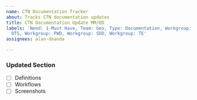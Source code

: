 ```yaml
---
name: CTN Documentation Tracker
about: Tracks CTN documentation updates
title: CTN Documentation Update MM/DD
labels: 'Need: 1-Must Have, Team: Geo, Type: Documentation, Workgroup: ATSD, Workgroup:
  DTS, Workgroup: PWD, Workgroup: SDD, Workgroup: TE'
assignees: alan-deanda

---
```


### Updated Section

- [ ] Definitions
- [ ] Workflows
- [ ] Screenshots
